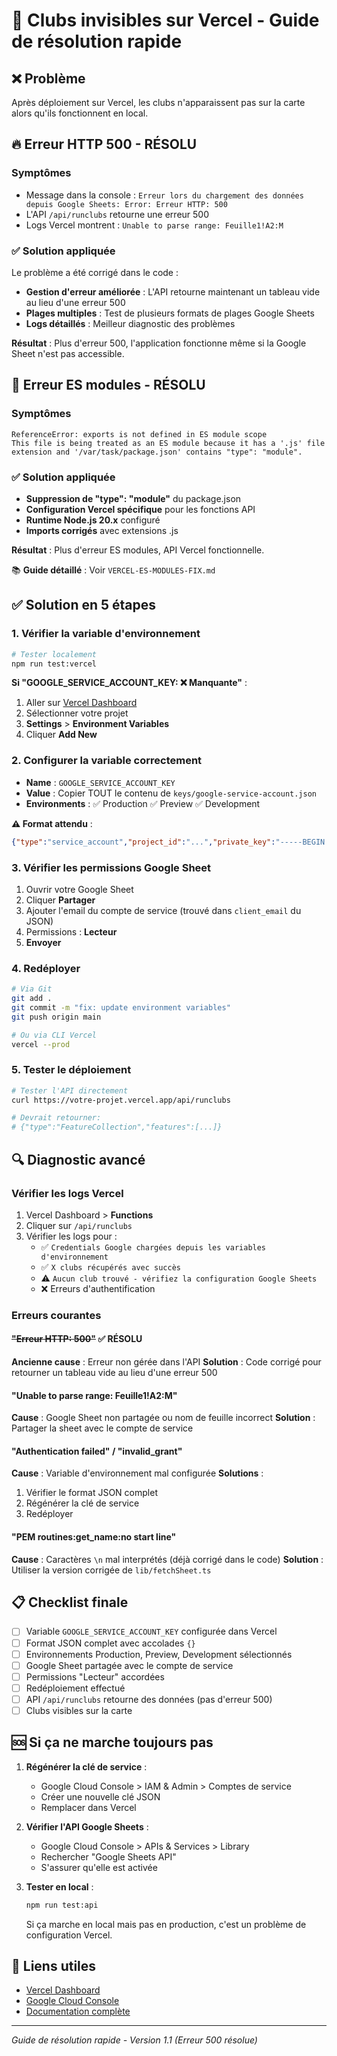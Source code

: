 # 🚨 Clubs invisibles sur Vercel - Guide de résolution rapide

## ❌ Problème
Après déploiement sur Vercel, les clubs n'apparaissent pas sur la carte alors qu'ils fonctionnent en local.

## 🔥 Erreur HTTP 500 - RÉSOLU

### Symptômes
- Message dans la console : `Erreur lors du chargement des données depuis Google Sheets: Error: Erreur HTTP: 500`
- L'API `/api/runclubs` retourne une erreur 500
- Logs Vercel montrent : `Unable to parse range: Feuille1!A2:M`

### ✅ Solution appliquée
Le problème a été corrigé dans le code :
- **Gestion d'erreur améliorée** : L'API retourne maintenant un tableau vide au lieu d'une erreur 500
- **Plages multiples** : Test de plusieurs formats de plages Google Sheets
- **Logs détaillés** : Meilleur diagnostic des problèmes

**Résultat** : Plus d'erreur 500, l'application fonctionne même si la Google Sheet n'est pas accessible.

## 🔧 Erreur ES modules - RÉSOLU

### Symptômes
```
ReferenceError: exports is not defined in ES module scope
This file is being treated as an ES module because it has a '.js' file extension and '/var/task/package.json' contains "type": "module".
```

### ✅ Solution appliquée
- **Suppression de "type": "module"** du package.json
- **Configuration Vercel spécifique** pour les fonctions API
- **Runtime Node.js 20.x** configuré
- **Imports corrigés** avec extensions .js

**Résultat** : Plus d'erreur ES modules, API Vercel fonctionnelle.

📚 **Guide détaillé** : Voir `VERCEL-ES-MODULES-FIX.md`

## ✅ Solution en 5 étapes

### 1. **Vérifier la variable d'environnement**
```bash
# Tester localement
npm run test:vercel
```

**Si "GOOGLE_SERVICE_ACCOUNT_KEY: ❌ Manquante"** :
1. Aller sur [Vercel Dashboard](https://vercel.com/dashboard)
2. Sélectionner votre projet
3. **Settings** > **Environment Variables**
4. Cliquer **Add New**

### 2. **Configurer la variable correctement**
- **Name** : `GOOGLE_SERVICE_ACCOUNT_KEY`
- **Value** : Copier TOUT le contenu de `keys/google-service-account.json`
- **Environments** : ✅ Production ✅ Preview ✅ Development

**⚠️ Format attendu** :
```json
{"type":"service_account","project_id":"...","private_key":"-----BEGIN PRIVATE KEY-----\n...\n-----END PRIVATE KEY-----\n","client_email":"..."}
```

### 3. **Vérifier les permissions Google Sheet**
1. Ouvrir votre Google Sheet
2. Cliquer **Partager**
3. Ajouter l'email du compte de service (trouvé dans `client_email` du JSON)
4. Permissions : **Lecteur**
5. **Envoyer**

### 4. **Redéployer**
```bash
# Via Git
git add .
git commit -m "fix: update environment variables"
git push origin main

# Ou via CLI Vercel
vercel --prod
```

### 5. **Tester le déploiement**
```bash
# Tester l'API directement
curl https://votre-projet.vercel.app/api/runclubs

# Devrait retourner:
# {"type":"FeatureCollection","features":[...]}
```

## 🔍 Diagnostic avancé

### Vérifier les logs Vercel
1. Vercel Dashboard > **Functions**
2. Cliquer sur `/api/runclubs`
3. Vérifier les logs pour :
   - ✅ `Credentials Google chargées depuis les variables d'environnement`
   - ✅ `X clubs récupérés avec succès`
   - ⚠️ `Aucun club trouvé - vérifiez la configuration Google Sheets`
   - ❌ Erreurs d'authentification

### Erreurs courantes

#### ~~"Erreur HTTP: 500"~~ ✅ RÉSOLU
**Ancienne cause** : Erreur non gérée dans l'API
**Solution** : Code corrigé pour retourner un tableau vide au lieu d'une erreur 500

#### "Unable to parse range: Feuille1!A2:M"
**Cause** : Google Sheet non partagée ou nom de feuille incorrect
**Solution** : Partager la sheet avec le compte de service

#### "Authentication failed" / "invalid_grant"
**Cause** : Variable d'environnement mal configurée
**Solutions** :
1. Vérifier le format JSON complet
2. Régénérer la clé de service
3. Redéployer

#### "PEM routines:get_name:no start line"
**Cause** : Caractères `\n` mal interprétés (déjà corrigé dans le code)
**Solution** : Utiliser la version corrigée de `lib/fetchSheet.ts`

## 📋 Checklist finale

- [ ] Variable `GOOGLE_SERVICE_ACCOUNT_KEY` configurée dans Vercel
- [ ] Format JSON complet avec accolades `{}`
- [ ] Environnements Production, Preview, Development sélectionnés
- [ ] Google Sheet partagée avec le compte de service
- [ ] Permissions "Lecteur" accordées
- [ ] Redéploiement effectué
- [ ] API `/api/runclubs` retourne des données (pas d'erreur 500)
- [ ] Clubs visibles sur la carte

## 🆘 Si ça ne marche toujours pas

1. **Régénérer la clé de service** :
   - Google Cloud Console > IAM & Admin > Comptes de service
   - Créer une nouvelle clé JSON
   - Remplacer dans Vercel

2. **Vérifier l'API Google Sheets** :
   - Google Cloud Console > APIs & Services > Library
   - Rechercher "Google Sheets API"
   - S'assurer qu'elle est activée

3. **Tester en local** :
   ```bash
   npm run test:api
   ```
   Si ça marche en local mais pas en production, c'est un problème de configuration Vercel.

## 🔗 Liens utiles

- [Vercel Dashboard](https://vercel.com/dashboard)
- [Google Cloud Console](https://console.cloud.google.com/)
- [Documentation complète](./DEPLOYMENT.md)

---

*Guide de résolution rapide - Version 1.1 (Erreur 500 résolue)* 